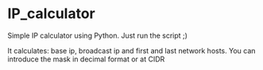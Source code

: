 # IP_calculator
Simple IP calculator using Python.  Just run the script ;)

It calculates: base ip, broadcast ip and first and last network hosts.
You can introduce the mask in decimal format or at CIDR
